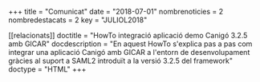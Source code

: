 +++
title             = "Comunicat"
date              = "2018-07-01"
nombrenoticies    = 2
nombredestacats   = 2
key               = "JULIOL2018"

[[relacionats]]
doctitle          = "HowTo integració aplicació demo Canigó 3.2.5 amb GICAR"
docdescription    = "En aquest HowTo s'explica pas a pas com integrar una aplicació Canigó amb GICAR a l'entorn de desenvolupament gràcies al suport a SAML2 introduït a la versió 3.2.5 del framework"
doctype           = "HTML"
+++
